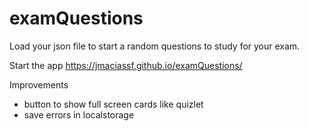 # examQuestions
Load your json file to start a random questions to study for your exam.

Start the app
https://jmaciassf.github.io/examQuestions/


Improvements
- button to show full screen cards like quizlet
- save errors in localstorage